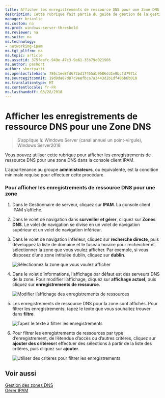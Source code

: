 ```yaml
---
title: Afficher les enregistrements de ressource DNS pour une Zone DNS
description: Cette rubrique fait partie du guide de gestion de la gestion des adresses IP (IPAM) dans Windows Server2016.
manager: brianlic
ms.custom: na
ms.prod: windows-server-threshold
ms.reviewer: na
ms.suite: na
ms.technology:
- networking-ipam
ms.tgt_pltfrm: na
ms.topic: article
ms.assetid: 375feefc-949e-47c3-9e61-35b79e021966
ms.author: pashort
author: shortpatti
ms.openlocfilehash: 786c1ee8fd673bd17465ab9586dd1e0bcfd7971c
ms.sourcegitcommit: 19d9da87d87c9eefbca7a3443d2b1df486b0b010
ms.translationtype: MT
ms.contentlocale: fr-FR
ms.lasthandoff: 03/28/2018
---
```

# <a name="view-dns-resource-records-for-a-dns-zone"></a>Afficher les enregistrements de ressource DNS pour une Zone DNS

>S’applique à: Windows Server (canal annuel un point-virgule), Windows Server2016

Vous pouvez utiliser cette rubrique pour afficher les enregistrements de ressource DNS pour une zone DNS dans la console client IPAM.  
  
L’appartenance au groupe **administrateurs**, ou équivalente, est la condition minimale requise pour effectuer cette procédure.  
  
### <a name="to-view-dns-resource-records-for-a-zone"></a>Pour afficher les enregistrements de ressource DNS pour une zone  
  
1.  Dans le Gestionnaire de serveur, cliquez sur **IPAM**. La console client IPAM s’affiche.  
  
2.  Dans le volet de navigation dans **surveiller et gérer**, cliquez sur **Zones DNS**.  Le volet de navigation se divise en un volet de navigation supérieur et un volet de navigation inférieur.  
  
3.  Dans le volet de navigation inférieur, cliquez sur **recherche directe**, puis développez la liste de domaine et le fuseau horaire pour rechercher et sélectionner la zone que vous voulez afficher. Par exemple, si vous disposez d’une zone intitulée dublin, cliquez sur **dublin**.  
  
    ![Sélectionnez la zone que vous voulez afficher](../../media/View-DNS-Resource-Records-for-a-DNS-Zone/ipam_DNSzones_01a.jpg)  

  
4.  Dans le volet d’informations, l’affichage par défaut est des serveurs DNS de la zone. Pour modifier l’affichage, cliquez sur **affichage actuel**, puis cliquez sur **enregistrements de ressource**.  
  
    ![Modifier l’affichage des enregistrements de ressources](../../media/View-DNS-Resource-Records-for-a-DNS-Zone/ipam_Zone_RR_02.jpg)  
  
5.  Les enregistrements de ressource DNS pour la zone sont affichés. Pour filtrer les enregistrements, tapez le texte que vous souhaitez trouver dans **filtre**.  
  
    ![Tapez le texte à filtrer les enregistrements](../../media/View-DNS-Resource-Records-for-a-DNS-Zone/ipam_DNSzones_01c.jpg)  
  
6.  Pour filtrer les enregistrements de ressources par type d’enregistrement, de l’étendue d’accès ou d’autres critères, cliquez sur **ajouter des critères**et effectuer des sélections à partir de la liste des critères, puis cliquez sur **ajouter**.  
  
    ![Utiliser des critères pour filtrer les enregistrements](../../media/View-DNS-Resource-Records-for-a-DNS-Zone/ipam_DNSzones_01d.jpg)  
  
## <a name="see-also"></a>Voir aussi  
[Gestion des zones DNS](DNS-Zone-Management.md)  
[Gérer IPAM](Manage-IPAM.md)  
  


